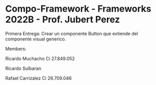# Compo-Framework - Frameworks 2022B - Prof. Jubert Perez

Primera Entrega: Crear un componente Button que extiende del componente visual generico.

Members:

Ricardo Muchacho Ci 27.849.052

Ricardo Sulbaran

Rafael Carrizalez Ci 26.709.046
